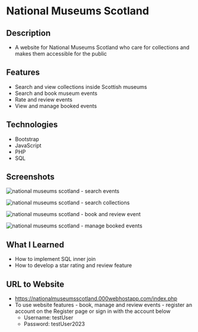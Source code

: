 # National Museums Scotland

## Description
* A website for National Museums Scotland who care for collections and makes them accessible for the public

## Features 
* Search and view collections inside Scottish museums  
* Search and book museum events
* Rate and review events
* View and manage booked events

## Technologies
* Bootstrap
* JavaScript
* PHP
* SQL

## Screenshots
![national museums scotland - search events](https://user-images.githubusercontent.com/90397446/215546936-e06d3683-3d3f-42ae-88e9-978c53145994.png)

![national museums scotland - search collections](https://user-images.githubusercontent.com/90397446/215546964-6e5b6f96-ac46-431f-8e0b-f0bef35fe906.png)

![national museums scotland - book and review event](https://user-images.githubusercontent.com/90397446/215546984-ef3d3a66-7c7a-4bb3-8914-1da8f2d1061f.png)

![national museums scotland - manage booked events](https://user-images.githubusercontent.com/90397446/215547006-1fd6e235-7794-46b0-b5b5-ef5711972e5e.png)

## What I Learned
* How to implement SQL inner join
* How to develop a star rating and review feature 

## URL to Website
* https://nationalmuseumsscotland.000webhostapp.com/index.php
* To use website features - book, manage and review events - register an account on the Register page or sign in with the account below
  * Username: testUser
  * Password: testUser2023
